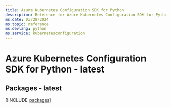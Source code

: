 ```yaml
---
title: Azure Kubernetes Configuration SDK for Python
description: Reference for Azure Kubernetes Configuration SDK for Python
ms.date: 03/28/2024
ms.topic: reference
ms.devlang: python
ms.service: kubernetesconfiguration
---
```

# Azure Kubernetes Configuration SDK for Python - latest
## Packages - latest
[!INCLUDE [packages](kubernetes-configuration-index.md)]